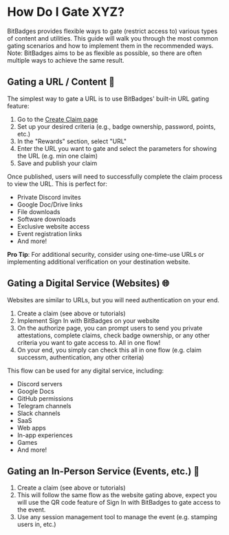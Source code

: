 # How Do I Gate XYZ?

BitBadges provides flexible ways to gate (restrict access to) various types of content and utilities. This guide will walk you through the most common gating scenarios and how to implement them in the recommended ways. Note: BitBadges aims to be as flexible as possible, so there are often multiple ways to achieve the same result.

## Gating a URL / Content 🔗

The simplest way to gate a URL is to use BitBadges' built-in URL gating feature:

1. Go to the [Create Claim page](https://bitbadges.io/create)
2. Set up your desired criteria (e.g., badge ownership, password, points, etc.)
3. In the "Rewards" section, select "URL"
4. Enter the URL you want to gate and select the parameters for showing the URL (e.g. min one claim)
5. Save and publish your claim

Once published, users will need to successfully complete the claim process to view the URL. This is perfect for:

-   Private Discord invites
-   Google Doc/Drive links
-   File downloads
-   Software downloads
-   Exclusive website access
-   Event registration links
-   And more!

**Pro Tip**: For additional security, consider using one-time-use URLs or implementing additional verification on your destination website.

## Gating a Digital Service (Websites) 🌐

Websites are similar to URLs, but you will need authentication on your end.

1. Create a claim (see above or tutorials)
2. Implement Sign In with BitBadges on your website
3. On the authorize page, you can prompt users to send you private attestations, complete claims, check badge ownership, or any other criteria you want to gate access to. All in one flow!
4. On your end, you simply can check this all in one flow (e.g. claim successm, authentication, any other criteria)

This flow can be used for any digital service, including:

-   Discord servers
-   Google Docs
-   GitHub permissions
-   Telegram channels
-   Slack channels
-   SaaS
-   Web apps
-   In-app experiences
-   Games
-   And more!

## Gating an In-Person Service (Events, etc.) 🎫

1. Create a claim (see above or tutorials)
2. This will follow the same flow as the website gating above, expect you will use the QR code feature of Sign In with BitBadges to gate access to the event.
3. Use any session management tool to manage the event (e.g. stamping users in, etc.)

